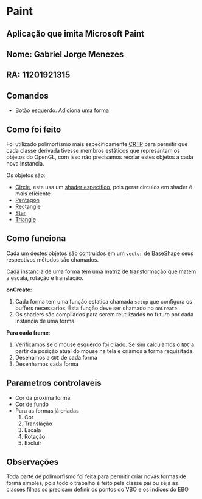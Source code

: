 # Paint
## Aplicação que imita Microsoft Paint

## Nome: Gabriel Jorge Menezes
## RA: 11201921315

## Comandos
* Botão esquerdo: Adiciona uma forma

## Como foi feito
Foi utilizado polimorfismo mais especificamente [CRTP](https://en.wikipedia.org/wiki/Curiously_recurring_template_pattern) para permitir que cada classe derivada tivesse membros estáticos que represantam os objetos do OpenGL, com isso não precisamos recriar estes objetos a cada nova instancia.

Os objetos são:
* [Circle](circle.hpp), este usa um [shader específico](assets/circle.frag), pois gerar circulos em shader é mais eficiente
* [Pentagon](pentagon.hpp)
* [Rectangle](rectangle.hpp)
* [Star](star.hpp)
* [Triangle](triangle.hpp)

## Como funciona
Cada um destes objetos são contruidos em um `vector` de [BaseShape](shape.hpp) seus respectivos métodos são chamados.

Cada instancia de uma forma tem uma matriz de transformação que matém a escala, rotação e translação.

**onCreate**:
1. Cada forma tem uma função estatica chamada `setup` que configura os buffers necessarios. Esta função deve ser chamado no `onCreate`.
2. Os shaders são compilados para serem reutilizados no futuro por cada instancia de uma forma.

**Para cada frame**:
1. Verificamos se o mouse esquerdo foi cliado. Se sim calculamos o `NDC` a partir da posição atual do mouse na tela e criamos a forma requisitada.
2. Desehamos a `GUI` de cada forma
3. Desenhamos cada forma

## Parametros controlaveis
* Cor da proxima forma
* Cor de fundo
* Para as formas já criadas
    1. Cor
    2. Translação
    3. Escala
    4. Rotação
    5. Excluir

## Observações
Toda parte de polimorfismo foi feita para permitir criar novas formas de forma simples, pois todo o trabalho é feito pela classe pai ou seja as classes filhas so precisam definir os pontos do VBO e os indices do EBO
